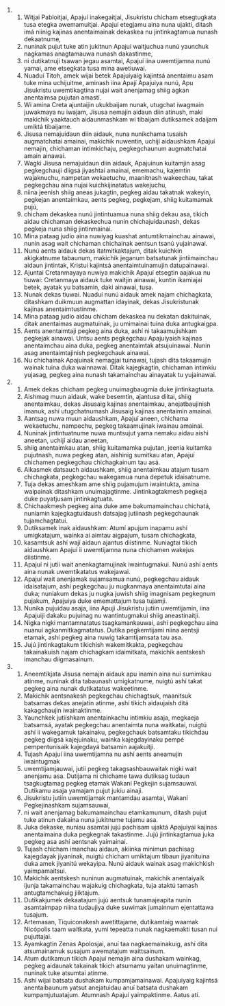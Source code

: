 <ol>
  <li>
    <ol>
      <li>Witjai Pabloitjai, Apajuí inakegaitjai, Jisukristu chicham etsegtugkata tusa etegka awemamuitjai. Apajuí etegjamu aina nuna ujaktí, ditash imá niinig kajinas anentaimainak dekaskea nu jintinkagtamua nunash dekaatnume,</li>
      <li>nuninak pujut tuke atin jukitnun Apajuí waitjuchua nunú yaunchuk nagkamas anagtamauwa nunash dakastinme,</li>
      <li>ni dutikatnuji tsawan jegau asamtai, Apajuí iina uwemtijamna nunú yamai, ame etsegkata tusa mina awetiuwai.</li>
      <li>Nuaduí Titoh, amek wijai betek Apajuiyaig kajintsá anentaimu asam tuke mina uchijuitme, aminash iina Apají Apajuiya nunú, Apu Jisukristu uwemtikagtina nujai wait anenjamag shiig agkan anentaimsa pujutan amastí.</li>
      <li>Wi amina Creta ajuntaijin ukukbaijam nunak, utugchat iwagmain juwakmaya nu iwajam, Jisusa nemajin aidaun diin atinush, makí makichik yaaktauch aidaunmashkam wi tibaijam dutiksamek adaijam umiktá tibaijame.</li>
      <li>Jisusa nemajuidaun diin aidauk, nuna nunikchama tusaish augmatchatai amainai, makichik nuwentin, uchijí aidaushkam Apajuí nemajin, chichaman intimkichaju, pegkegchaunum augmatchatai amain ainawai.</li>
      <li>Wagki Jisusa nemajuidaun diin aidauk, Apajuinun kuitamjin asag pegkegchauji diigsá jiyashtai amainai, ememachu, kajemtin wajaknuchu, nampetan wekaetuchu, maanitnash wakeechau, takat pegkegchau aina nujai kuichkijinatatus wakejuchu,</li>
      <li>niina jeenish shiig aneas jukagtin, pegkeg aidau takatnak wakeyin, pegkejan anentaimkau, aents pegkeg, pegkejam, shiig kuitamamak pujú,</li>
      <li>chicham dekaskea nunú jintintuamua nuna shiig dekau asa, tikich aidau chichaman dekaskechua nunin chichajuidaunash, dekas pegkeja nuna shiig jintinmainai.</li>
      <li>Mina pataag judío aina nuwiyag kuashat antumtikmainchau ainawai, nunin asag wait chichaman chichainak aentsun tsanú yujainawai.</li>
      <li>Nunú aents aidauk dekas itatmitkaktajum, ditak kuichkin akigkatnume tabaunum, makichik jeganum batsatunak jintiimainchau aidaun jintintak, Kristui kajintsá anentaimtuinamujin datupainawai.</li>
      <li>Ajuntai Cretanmayaya nuwiya makichik Apajuí etsegtin aajakua nu tiuwai: Cretanmaya aidauk tuke waitjin ainawai, kuntin ikamiajai betek, ayatak yu batsamin, daki ainawai, tusa.</li>
      <li>Nunak dekas tiuwai. Nuaduí nunú aidauk amek najam chichagkata, ditashkam duikmuun augmattan idayinak, dekas Jisukristunak kajinas anentaimtustinme.</li>
      <li>Mina pataag judío aidau chicham dekaskea nu dekatan dakituinak, ditak anentaimas augmatuinak, ju umimainai tuina duka antugkaigpa.</li>
      <li>Aents anentaimtaji pegkeg aina duka, ashí ni takaamujishkam pegkejak ainawai. Untsu aents pegkegchau Apajuiyaish kajinas anentaimchau aina duka, pegkeg anentaimtak atsujuinawai. Nunin asag anentaimtajinish pegkegchauk ainawai.</li>
      <li>Nu chichainak Apajuinak nemagjai tuinawai, tujash dita takaamujin wainak tuina duka wainnawai. Ditak kajegkagtin, chichaman intimkiu yujasag, pegkeg aina nunash takamainchau ainayatak tu yujainawai.</li>
    </ol>
  </li>
  <li>
    <ol>
      <li>Amek dekas chicham pegkeg unuimagbaugmia duke jintinkagtuata.</li>
      <li>Aishmag muun aidauk, wake besemtin, ajantusa diitai, shiig anentaimkau, dekas Jisusaig kajinas anentaimkau, anejatbaujinish imanuk, ashí utugchatnumash Jisusaig kajinas anentaimin amainai.</li>
      <li>Aantsag nuwa muun aidaushkam, Apajuí aneen, chichama wekaetuchu, nampechu, pegkeg takaamujinak iwainau amainai.</li>
      <li>Nuninak jintintuatnume nuwa muntsujut yama nemaku aidau aishi aneetan, uchijí aidau aneetan,</li>
      <li>shiig anentaimkau atan, shiig kuitamamka pujutan, jeenia kuitamka pujutnash, nuwa pegkeg atan, aishinig sumitkau atan, Apajuí chichamen pegkegchau chichagkainum tau asá.</li>
      <li>Aikasmek datsauch aidaushkam, shiig anentaimkau atajum tusam chichagkata, pegkegchau wakegamua nuna depetuk idaisatnume.</li>
      <li>Tuja dekas ameshkam ame shiig pujamujum iwaintukta, amina waipainak ditashkam unuimajagtinme. Jintinkagtakmesh pegkeja duke puyatjusam jintinkagtuata.</li>
      <li>Chichaakmesh pegkeg aina duke ame bakumamainchau chichatá, nuniamin kajegkagtuidaush datsajag jutiinash pegkegchaunak tujamchagtatui.</li>
      <li>Dutiksamek inak aidaushkam: Atumí apujum inapamu ashí umigkatajum, wainka ai aimtau aigpajum, tusam chichagkata,</li>
      <li>kasamtsuk ashí wají aidaun ajantus diistinme. Nuniagtai tikich aidaushkam Apajuí ii uwemtijamna nuna chichamen wakejus diistinme.</li>
      <li>Apajuí ni jutii wait anenkagtamujinak iwaintugmakui. Nunú ashí aents aina nunak uwemtikatatus wakejawai.</li>
      <li>Apajuí wait anenjamak sujamsamua nunú, pegkegchau aidauk idaisatajum, ashí pegkegchau ju nugkanmaya anentaimtutai aina duka; nuniakum dekas ju nugka juwish shiig imagnisam pegkegnum pujakum, Apajuiya duke ememattajum tusa tujamji.</li>
      <li>Nunika pujuidau asaja, iina Apuji Jisukristu jutiin uwemtijamin, iina Apajuiji dakaku pujuinag nu wantintugmakui shiig aneastinaitji.</li>
      <li>Nigka nigki mantamnatatus tsagkamankauwai, ashí pegkegchau aina nuanuí agkanmitkagmatatus. Dutika pegkemtijami niina aentsji etamak, ashí pegkeg aina nuwig takamtijamsata tau asa.</li>
      <li>Jujú jintinkagtakum tikichish wakemitkakta, pegkegchau takainakuish najam chichagkam idaimitkata, makichik aentskesh imanchau diigmasainum.</li>
    </ol>
  </li>
  <li>
    <ol>
      <li>Aneemtikjata Jisusa nemajin aidauk apu inamin aina nui sumimkau atinme, nuninak dita tabaunash umigkatnume, nuigtú ashí takat pegkeg aina nunak dutikatatus wakeetinme.</li>
      <li>Makichik aentsnakesh pegkegchau chichagtsuk, maanitsuk batsamas dekas anejatin atinme, ashí tikich aidaujaish ditá kakagchaujin iwainaktinme.</li>
      <li>Yaunchkek jutiishkam anentainkachu intimkiu asaja, megkaeja batsamsá, ayatak pegkegchau anentaimta nuna waitkatai, nuigtú ashí ii wakegamuk takainaku, pegkegchauk batsamtaku tikichdau pegkeg diigsá kajejuinaku, wainka kajegdayinaku pempé pempentunisaik kajegdayá batsamin aajakuitji.</li>
      <li>Tujash Apajuí iina uwemtijamna nu ashí aents aneamujin iwaintugmak</li>
      <li>uwemtijamjauwai, jutii pegkeg takagsashbauwaitak nigki wait anenjamu asa. Dutijama ni chichame tawa dutiksag tudaun tsagkugtamag pegkeg etamak Wakaní Pegkejin sujamsauwai. Dutikamu asaja yamajam pujut jukiu ainaji.</li>
      <li>Jisukristu jutiin uwemtijamak mantamdau asamtai, Wakaní Pegkejinashkam sujamsauwai,</li>
      <li>ni wait anenjamag bakumamainchau etamkamunum, ditash pujut tuke atinun dakaina nuna jukitnume tujamu asa.</li>
      <li>Juka dekaske, nuniau asamtai jujú pachisam ujaktá Apajuiyai kajinas anentaimaina duka pegkegnak takastinme. Jujú jintinkagtamua juka pegkeg asa ashí aentsnak yaimainai.</li>
      <li>Tujash chicham imanchau aidaun, akiinka minimun pachisag kajegdayak jiyaninak, nuigtú chicham umiktajum tibaun jiyanituina duka amek jiyanitú wekayipa. Nunú aidauk wainak asag makichkish yaimpamaitsui.</li>
      <li>Makichik aentskesh nuninun augmatuinak, makichik anentaiyaik ijunja takamainchau wajakuig chichagkata, tuja ataktú tamash antugtamchakuig jiiktajum.</li>
      <li>Dutikakjumek dekaatajum jujú aentsuk tunamajeapita nunin asamtaimpap niina tudaujiya duke suwimak jumainnum ejentattawa tusajum.</li>
      <li>Artemasan, Tiquiconakesh awetittajame, dutikamtaig waamak Nicópolis taam waitkata, yumi tepeatta nunak nagkaemakti tusan nui pujuttajai.</li>
      <li>Ayamkagtin Zenas Apolosjai, anuí taa nagkaemainakuig, ashí dita atsumainamuk susajum awematajum waittsainum.</li>
      <li>Atum dutikamun tikich Apajuí nemajin aina dushakam wainkag, pegkeg aidaunak takainak tikich atsumamu yaitan unuimagtinme, nuninak tuke atsumtai atinme.</li>
      <li>Ashí wijai batsata dushakam kumpamjamainawai. Apajuiyaig kajintsá anentaibaunum yatsut anejatuidau anuí batsata dushakam kumpamjutuatajum. Atumnash Apajuí yaimpaktinme. Aatus atí.</li>
    </ol>
  </li>
</ol>